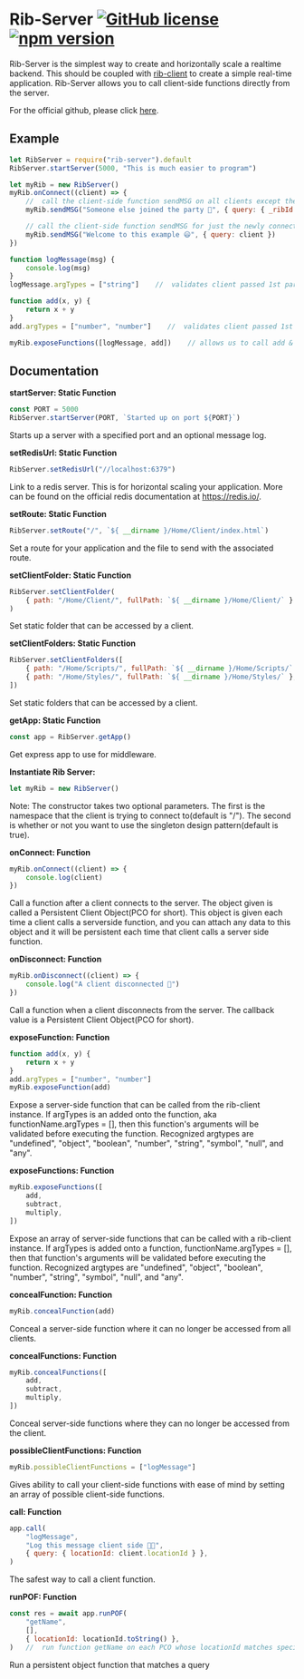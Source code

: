 # Rib-Server [![GitHub license](https://img.shields.io/badge/license-MIT-blue.svg)](https://github.com/TheCollinCashio/Rib/blob/master/LICENSE) [![npm version](https://img.shields.io/npm/v/rib-server.svg?style=flat)](https://www.npmjs.com/package/rib-server)
Rib-Server is the simplest way to create and horizontally scale a realtime backend. This should be coupled with [rib-client](https://www.npmjs.com/package/rib-client) to create a simple real-time application. Rib-Server allows you to call client-side functions directly from the server.

For the official github, please click [here](https://github.com/TheCollinCashio/Rib).

## Example
```js
let RibServer = require("rib-server").default
RibServer.startServer(5000, "This is much easier to program")

let myRib = new RibServer()
myRib.onConnect((client) => {
    //  call the client-side function sendMSG on all clients except the one that just connected
    myRib.sendMSG("Someone else joined the party 🎊", { query: { _ribId: { $ne: client._ribId } }})

    // call the client-side function sendMSG for just the newly connected client
    myRib.sendMSG("Welcome to this example 😃", { query: client })
})

function logMessage(msg) {
    console.log(msg)
}
logMessage.argTypes = ["string"]    //  validates client passed 1st parameter of type string

function add(x, y) {
    return x + y
}
add.argTypes = ["number", "number"]    //  validates client passed 1st & 2nd parameter of type number

myRib.exposeFunctions([logMessage, add])    // allows us to call add & logMessage functions from the client
```

## Documentation
**startServer: Static Function**
```js
const PORT = 5000
RibServer.startServer(PORT, `Started up on port ${PORT}`)
```

Starts up a server with a specified port and an optional message log.

**setRedisUrl: Static Function**
```js
RibServer.setRedisUrl("//localhost:6379")
```
Link to a redis server. This is for horizontal scaling your application. More can be found on the official redis documentation at https://redis.io/.

**setRoute: Static Function**
```js
RibServer.setRoute("/", `${ __dirname }/Home/Client/index.html`)
```
Set a route for your application and the file to send with the associated route.

**setClientFolder: Static Function**
```js
RibServer.setClientFolder(
    { path: "/Home/Client/", fullPath: `${ __dirname }/Home/Client/` }
)
```

Set static folder that can be accessed by a client.

**setClientFolders: Static Function**
```js
RibServer.setClientFolders([
    { path: "/Home/Scripts/", fullPath: `${ __dirname }/Home/Scripts/` },
    { path: "/Home/Styles/", fullPath: `${ __dirname }/Home/Styles/` },
])
```

Set static folders that can be accessed by a client.

**getApp: Static Function**
```js
const app = RibServer.getApp()
```
Get express app to use for middleware.

**Instantiate Rib Server:**
```js
let myRib = new RibServer()
```
 
Note: The constructor takes two optional parameters. The first is the namespace that the client is trying to connect to(default is "/"). The second is whether or not you want to use the singleton design pattern(default is true).

**onConnect: Function**
```js
myRib.onConnect((client) => {
    console.log(client)
})
```
Call a function after a client connects to the server. The object given is called a Persistent Client Object(PCO for short). This object is given each time a client calls a serverside function, and you can attach any data to this object and it will be persistent each time that client calls a server side function.

**onDisconnect: Function**
```js
myRib.onDisconnect((client) => {
    console.log("A client disconnected 🙁")
})
```
Call a function when a client disconnects from the server. The callback value is a Persistent Client Object(PCO for short).

**exposeFunction: Function** 
```js
function add(x, y) {
    return x + y
}
add.argTypes = ["number", "number"]
myRib.exposeFunction(add)
```
Expose a server-side function that can be called from the rib-client instance. If argTypes is an added onto the function, aka functionName.argTypes = [], then this function's arguments will be validated before executing the function. Recognized argtypes are "undefined", "object", "boolean", "number", "string", "symbol", "null", and "any".

**exposeFunctions: Function** 
```js
myRib.exposeFunctions([
    add,
    subtract,
    multiply,
])
```
Expose an array of server-side functions that can be called with a rib-client instance. If argTypes is added onto a function, functionName.argTypes = [], then that function's arguments will be validated before executing the function. Recognized argtypes are "undefined", "object", "boolean", "number", "string", "symbol", "null", and "any".

**concealFunction: Function** 
```js
myRib.concealFunction(add)
```
Conceal a server-side function where it can no longer be accessed from all clients.

**concealFunctions: Function** 
```js
myRib.concealFunctions([
    add,
    subtract,
    multiply,
])
```
Conceal server-side functions where they can no longer be accessed from the client.

**possibleClientFunctions: Function**
```js
myRib.possibleClientFunctions = ["logMessage"]
```
Gives ability to call your client-side functions with ease of mind by setting an array of possible client-side functions.

**call: Function**
```js
app.call(
    "logMessage",
    "Log this message client side 👋🏻",
    { query: { locationId: client.locationId } },
)
```
The safest way to call a client function.

**runPOF: Function**
```js
const res = await app.runPOF(
    "getName",
    [],
    { locationId: locationId.toString() },
)   //  run function getName on each PCO whose locationId matches specified
```
Run a persistent object function that matches a query
